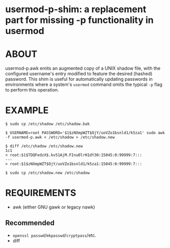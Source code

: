 # usermod-p-shim: a replacement part for missing -p functionality in usermod

# ABOUT

usermod-p.awk emits an augmented copy of a UNIX shadow file, with the configured username's entry modified to feature the desired (hashed) password. This shim is useful for automatically updating passwords in environments where a system's `usermod` command omits the typical `-p` flag to perform this operation.

# EXAMPLE

```console
$ sudo cp /etc/shadow /etc/shadow.bak

$ USERNAME=root PASSWORD='$1$zNXmpWZT$OjY/uoVZo1bsnld1/k5za1' sudo awk -f usermod-p.awk < /etc/shadow > /etc/shadow.new

$ diff /etc/shadow /etc/shadow.new
1c1
< root:$1$TDQFedzX$.kv51AjM.FInu0lrH1dY30:15045:0:99999:7:::
---
> root:$1$zNXmpWZT$OjY/uoVZo1bsnld1/k5za1:15045:0:99999:7:::

$ sudo cp /etc/shadow.new /etc/shadow
```

# REQUIREMENTS

* awk (either GNU gawk or legacy nawk)

## Recommended

* `openssl passwd`/`mkpasswd`/`cryptpass`/etc.
* diff